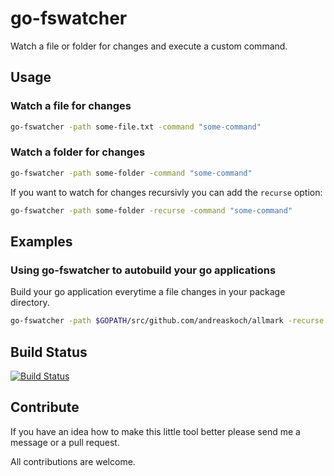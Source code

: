 # go-fswatcher

Watch a file or folder for changes and execute a custom command.

## Usage

### Watch a file for changes

```bash
go-fswatcher -path some-file.txt -command "some-command"
```

### Watch a folder for changes

```bash
go-fswatcher -path some-folder -command "some-command"
```

If you want to watch for changes recursivly you can add the `recurse` option:

```bash
go-fswatcher -path some-folder -recurse -command "some-command"
```

## Examples

### Using go-fswatcher to autobuild your go applications

Build your go application everytime a file changes in your package directory.

```bash
go-fswatcher -path $GOPATH/src/github.com/andreaskoch/allmark -recurse -command "go install"
```

## Build Status

[![Build Status](https://travis-ci.org/andreaskoch/go-fswatcher.png?branch=master)](https://travis-ci.org/andreaskoch/go-fswatcher)

## Contribute

If you have an idea how to make this little tool better please send me a message or a pull request.

All contributions are welcome.
